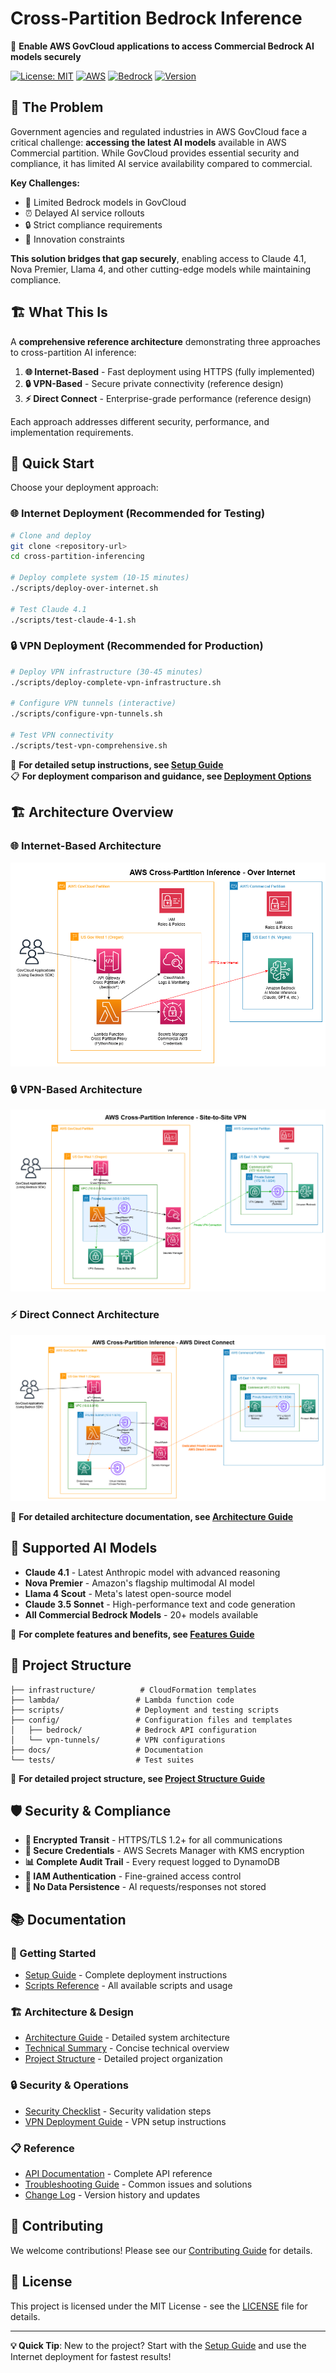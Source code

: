 # Cross-Partition Bedrock Inference

🚀 **Enable AWS GovCloud applications to access Commercial Bedrock AI models securely**

[![License: MIT](https://img.shields.io/badge/License-MIT-yellow.svg)](https://opensource.org/licenses/MIT)
[![AWS](https://img.shields.io/badge/AWS-GovCloud%20%2B%20Commercial-orange)](https://aws.amazon.com/)
[![Bedrock](https://img.shields.io/badge/Amazon-Bedrock-blue)](https://aws.amazon.com/bedrock/)
[![Version](https://img.shields.io/badge/Version-1.3.2-green)](VERSION)

## 🎯 The Problem

Government agencies and regulated industries in AWS GovCloud face a critical challenge: **accessing the latest AI models** available in AWS Commercial partition. While GovCloud provides essential security and compliance, it has limited AI service availability compared to commercial.

**Key Challenges:**
- 🚫 Limited Bedrock models in GovCloud  
- ⏰ Delayed AI service rollouts
- 🔒 Strict compliance requirements
- 🚀 Innovation constraints

**This solution bridges that gap securely**, enabling access to Claude 4.1, Nova Premier, Llama 4, and other cutting-edge models while maintaining compliance.

## 🏗️ What This Is

A **comprehensive reference architecture** demonstrating three approaches to cross-partition AI inference:

1. **🌐 Internet-Based** - Fast deployment using HTTPS (fully implemented)
2. **🔒 VPN-Based** - Secure private connectivity (reference design)  
3. **⚡ Direct Connect** - Enterprise-grade performance (reference design)

Each approach addresses different security, performance, and implementation requirements.

## 🚀 Quick Start

Choose your deployment approach:

### 🌐 Internet Deployment (Recommended for Testing)
```bash
# Clone and deploy
git clone <repository-url>
cd cross-partition-inferencing

# Deploy complete system (10-15 minutes)
./scripts/deploy-over-internet.sh

# Test Claude 4.1
./scripts/test-claude-4-1.sh
```

### 🔒 VPN Deployment (Recommended for Production)
```bash
# Deploy VPN infrastructure (30-45 minutes)
./scripts/deploy-complete-vpn-infrastructure.sh

# Configure VPN tunnels (interactive)
./scripts/configure-vpn-tunnels.sh

# Test VPN connectivity
./scripts/test-vpn-comprehensive.sh
```

📖 **For detailed setup instructions, see [Setup Guide](docs/SETUP_GUIDE.md)**  
📋 **For deployment comparison and guidance, see [Deployment Options](docs/DEPLOYMENT_OPTIONS.md)**

## 🏗️ Architecture Overview

### 🌐 Internet-Based Architecture
![Cross-Partition Inference Architecture - Over Internet](docs/images/cross-partition-inference-architecture-over-internet.drawio.png)

### 🔒 VPN-Based Architecture  
![Cross-Partition Inference Architecture - VPN](docs/images/cross-partition-inference-architecture-vpn.drawio.png)

### ⚡ Direct Connect Architecture
![Cross-Partition Inference Architecture - Direct Connect](docs/images/cross-partition-inference-architecture-direct-connect.drawio.png)

📖 **For detailed architecture documentation, see [Architecture Guide](docs/ARCHITECTURE.md)**

## 🚀 Supported AI Models

- **Claude 4.1** - Latest Anthropic model with advanced reasoning
- **Nova Premier** - Amazon's flagship multimodal AI model  
- **Llama 4 Scout** - Meta's latest open-source model
- **Claude 3.5 Sonnet** - High-performance text and code generation
- **All Commercial Bedrock Models** - 20+ models available

📖 **For complete features and benefits, see [Features Guide](docs/FEATURES_AND_BENEFITS.md)**

## 📁 Project Structure

```
├── infrastructure/          # CloudFormation templates
├── lambda/                 # Lambda function code
├── scripts/                # Deployment and testing scripts
├── config/                 # Configuration files and templates
│   ├── bedrock/            # Bedrock API configuration
│   └── vpn-tunnels/        # VPN configurations
├── docs/                   # Documentation
└── tests/                  # Test suites
```

📖 **For detailed project structure, see [Project Structure Guide](docs/PROJECT-STRUCTURE.md)**

## 🛡️ Security & Compliance

- **🔐 Encrypted Transit** - HTTPS/TLS 1.2+ for all communications
- **🔑 Secure Credentials** - AWS Secrets Manager with KMS encryption  
- **📊 Complete Audit Trail** - Every request logged to DynamoDB
- **🎯 IAM Authentication** - Fine-grained access control
- **🚫 No Data Persistence** - AI requests/responses not stored

## 📚 Documentation

### 🚀 Getting Started
- [Setup Guide](docs/SETUP_GUIDE.md) - Complete deployment instructions
- [Scripts Reference](docs/SCRIPTS_REFERENCE.md) - All available scripts and usage

### 🏗️ Architecture & Design  
- [Architecture Guide](docs/ARCHITECTURE.md) - Detailed system architecture
- [Technical Summary](docs/TECHNICAL_SUMMARY.md) - Concise technical overview
- [Project Structure](docs/PROJECT-STRUCTURE.md) - Detailed project organization

### 🔒 Security & Operations
- [Security Checklist](docs/security-checklist.md) - Security validation steps
- [VPN Deployment Guide](docs/vpn-tunnel-setup-guide.md) - VPN setup instructions

### 📋 Reference
- [API Documentation](docs/API_REFERENCE.md) - Complete API reference
- [Troubleshooting Guide](docs/TROUBLESHOOTING.md) - Common issues and solutions
- [Change Log](docs/CHANGELOG.md) - Version history and updates

## 🤝 Contributing

We welcome contributions! Please see our [Contributing Guide](docs/CONTRIBUTING.md) for details.

## 📄 License

This project is licensed under the MIT License - see the [LICENSE](LICENSE) file for details.

---

**💡 Quick Tip**: New to the project? Start with the [Setup Guide](docs/SETUP_GUIDE.md) and use the Internet deployment for fastest results!